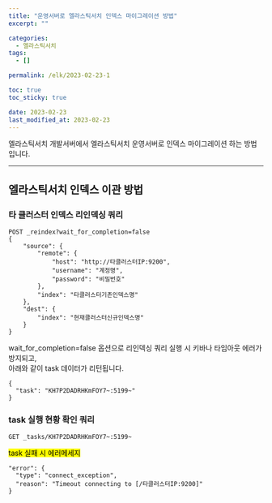```yaml
---
title: "운영서버로 엘라스틱서치 인덱스 마이그레이션 방법"
excerpt: ""

categories:
  - 엘라스틱서치
tags:
  - []

permalink: /elk/2023-02-23-1

toc: true
toc_sticky: true

date: 2023-02-23
last_modified_at: 2023-02-23
---
```


엘라스틱서치 개발서버에서 엘라스틱서치 운영서버로 인덱스 마이그레이션 하는 방법입니다.

---

## 엘라스틱서치 인덱스 이관 방법

### 타 클러스터 인덱스 리인덱싱 쿼리
```
POST _reindex?wait_for_completion=false
{
    "source": {
        "remote": {
            "host": "http://타클러스터IP:9200",
            "username": "계정명",
            "password": "비밀번호"
        },
        "index": "타클러스터기존인덱스명"
    },
    "dest": {
        "index": "현재클러스터신규인덱스명"
    }
}
```
wait_for_completion=false 옵션으로 리인덱싱 쿼리 실행 시 키바나 타임아웃 에러가 방지되고,  
아래와 같이 task 데이터가 리턴됩니다.
```
{
  "task": "KH7P2DADRHKmFOY7~:5199~"
}
```

### task 실행 현황 확인 쿼리
```
GET _tasks/KH7P2DADRHKmFOY7~:5199~
```

<mark>task 실패 시 에러메세지</mark>
```
"error": {
  "type": "connect_exception",
  "reason": "Timeout connecting to [/타클러스터IP:9200]"
}
```
